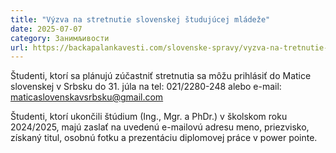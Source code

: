 ```yaml
---
title: "Výzva na stretnutie slovenskej študujúcej mládeže"
date: 2025-07-07
category: Занимљивости
url: https://backapalankavesti.com/slovenske-spravy/vyzva-na-tretnutie-slovenskej-studujucej-mladeze/
---
```


Študenti, ktorí sa plánujú zúčastniť stretnutia sa môžu prihlásiť do Matice slovenskej v Srbsku do 31. júla na tel: 021/2280-248 alebo e-mail: maticaslovenskavsrbsku@gmail.com

Študenti, ktorí ukončili štúdium (Ing., Mgr. a PhDr.) v školskom roku 2024/2025, majú zaslať na uvedenú e-mailovú adresu meno, priezvisko, získaný titul, osobnú fotku a prezentáciu diplomovej práce v power pointe.
